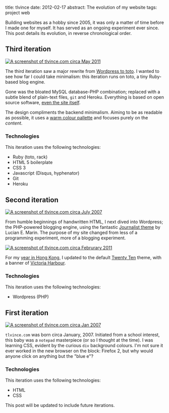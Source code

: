 title: tlvince
date: 2012-02-17
abstract: The evolution of my website
tags: project web

Building websites as a hobby since 2005, it was only a matter of time before I
made one for myself. It has served as an ongoing experiment ever since. This
post details its evolution, in reverse chronological order.

## Third iteration

[![A screenshot of tlvince.com circa May 2011][thirdth]][third]

The third iteration saw a major rewrite from [Wordpress to toto][wp2toto]. I
wanted to see how far I could take minimalism: this iteration runs on toto, a
tiny Ruby-based blog engine.

Gone was the bloated MySQL database-PHP combination; replaced with a subtle
blend of plain-text files, `git` and Heroku. Everything is based on open source
software, [even the site itself][gh].

The design compliments the backend minimalism. Aiming to be as readable as
possible, it uses a [warm colour pallette][solarized] and focuses purely on the
*content*.

### Technologies

This iteration uses the following technologies:

* Ruby (toto, rack)
* HTML 5 boilerplate
* CSS 3
* Javascript (Disqus, hyphenator)
* Git
* Heroku

## Second iteration

[![A screenshot of tlvince.com circa July 2007][second1th]][second1]

From humble beginnings of handwritten HTML, I next dived into Wordpress; the
PHP-powered blogging engine, using the fantastic [Journalist theme][journo] by
Lucian E. Marin. The purpose of my site changed from less of a programming
experiment, more of a blogging experiment.

[![A screenshot of tlvince.com circa Februrary 2011][second2th]][second2]

For my [year in Hong Kong][hk], I updated to the default [Twenty Ten][2010]
theme, with a banner of [Victoria Harbour][vh].

### Technologies

This iteration uses the following technologies:

* Wordpress (PHP)

## First iteration

[![A screenshot of tlvince.com circa Jan 2007][first1th]][first1]

`tlvince.com` was born circa January, 2007. Initiated from a school interest,
this baby was a `notepad` masterpiece (or so I thought at the time). I was
learning CSS, evident by the curious `div` background colours. I'm not sure it
ever worked in the new browser on the block: Firefox 2, but why would anyone
click on anything but the "blue e"?

### Technologies

This iteration uses the following technologies:

* HTML
* CSS

This post will be updated to include future iterations.

  [first1]: /assets/img/tlvince.com_2007-01-01_01.png
  [first1th]: /assets/img/th/tlvince.com_2007-01-01_01.png
  [second1]: /assets/img/tlvince.com_2007-07-03.png
  [second1th]: /assets/img/th/tlvince.com_2007-07-03.png
  [second2]: /assets/img/tlvince.com_2011-02-27.png
  [second2th]: /assets/img/th/tlvince.com_2011-02-27.png
  [third]: /assets/img/tlvince.com_2012-02-17.png
  [thirdth]: /assets/img/th/tlvince.com_2012-02-17.png
  [wp2toto]: /wordpress-to-toto
  [gh]: https://github.com/tlvince/tlvince.com
  [solarized]: http://ethanschoonover.com/solarized
  [journo]: https://wordpress.org/extend/themes/journalist
  [hk]: /a-brief-guide-to-hong-kong
  [2010]: http://2010dev.wordpress.com/
  [vh]: https://en.wikipedia.org/wiki/Victoria_harbour
